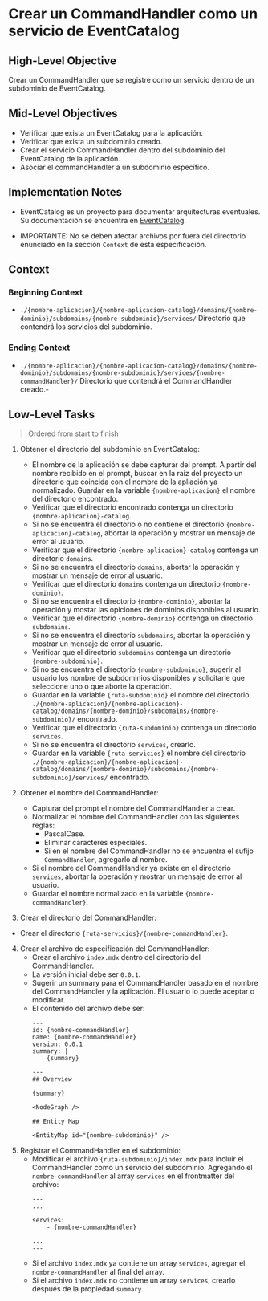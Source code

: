 # Crear un CommandHandler como un servicio de EventCatalog

## High-Level Objective

Crear un CommandHandler que se registre como un servicio dentro de un subdominio de EventCatalog.

## Mid-Level Objectives

- Verificar que exista un EventCatalog para la aplicación.
- Verificar que exista un subdominio creado.
- Crear el servicio CommandHandler dentro del subdominio del EventCatalog de la aplicación.
- Asociar el commandHandler a un subdominio específico.

## Implementation Notes
- EventCatalog es un proyecto para documentar arquitecturas eventuales. Su documentación se encuentra en [EventCatalog](https://github.com/Sinco/Cosmos.EventCatalog).

- IMPORTANTE: No se deben afectar archivos por fuera del directorio enunciado en la sección `Context` de esta especificación.

## Context

### Beginning Context

- `./{nombre-aplicacion}/{nombre-aplicacion-catalog}/domains/{nombre-dominio}/subdomains/{nombre-subdominio}/services/` Directorio que contendrá los servicios del subdominio.

### Ending Context

- `./{nombre-aplicacion}/{nombre-aplicacion-catalog}/domains/{nombre-dominio}/subdomains/{nombre-subdominio}/services/{nombre-commandHandler}/` Directorio que contendrá el CommandHandler creado.- 

## Low-Level Tasks
> Ordered from start to finish

1. Obtener el directorio del subdominio en EventCatalog:
   - El nombre de la aplicación se debe capturar del prompt. A partir del nombre recibido en el prompt, buscar en la raiz del proyecto un directorio que coincida con el nombre de la apliación ya normalizado. Guardar en la variable `{nombre-aplicacion}` el nombre del directorio encontrado.
   - Verificar que el directorio encontrado contenga un directorio `{nombre-aplicacion}-catalog`.
   - Si no se encuentra el directorio o no contiene el directorio `{nombre-aplicacion}-catalog`, abortar la operación y mostrar un mensaje de error al usuario.
   - Verificar que el directorio `{nombre-aplicacion}-catalog` contenga un directorio `domains`.
   - Si no se encuentra el directorio `domains`, abortar la operación y mostrar un mensaje de error al usuario.
   - Verificar que el directorio `domains` contenga un directorio `{nombre-dominio}`.
   - Si no se encuentra el directorio `{nombre-dominio}`, abortar la operación y mostar las opiciones de dominios disponibles al usuario.
   - Verificar que el directorio `{nombre-dominio}` contenga un directorio `subdomains`.
   - Si no se encuentra el directorio `subdomains`, abortar la operación y mostrar un mensaje de error al usuario.
   - Verificar que el directorio `subdomains` contenga un directorio `{nombre-subdominio}`.
   - Si no se encuentra el directorio `{nombre-subdominio}`, sugerir al usuario los nombre de subdominios disponibles y solicitarle que seleccione uno o que aborte la operación.
   - Guardar en la variable `{ruta-subdominio}` el nombre del directorio `./{nombre-aplicacion}/{nombre-aplicacion}-catalog/domains/{nombre-dominio}/subdomains/{nombre-subdominio}/` encontrado.
   - Verificar que el directorio `{ruta-subdominio}` contenga un directorio `services`.
   - Si no se encuentra el directorio `services`, crearlo.
   - Guardar en la variable `{ruta-servicios}` el nombre del directorio `./{nombre-aplicacion}/{nombre-aplicacion}-catalog/domains/{nombre-dominio}/subdomains/{nombre-subdominio}/services/` encontrado.

2. Obtener el nombre del CommandHandler:
   - Capturar del prompt el nombre del CommandHandler a crear.
   - Normalizar el nombre del CommandHandler con las siguientes reglas:
     - PascalCase.
     - Eliminar caracteres especiales.
     - Si en el nombre del CommandHandler no se encuentra el sufijo `CommandHandler`, agregarlo al nombre.
   - Si el nombre del CommandHandler ya existe en el directorio `services`, abortar la operación y mostrar un mensaje de error al usuario.
   - Guardar el nombre normalizado en la variable `{nombre-commandHandler}`.
 
 3. Crear el directorio del CommandHandler:
   - Crear el directorio `{ruta-servicios}/{nombre-commandHandler}`.

4. Crear el archivo de especificación del CommandHandler:
   - Crear el archivo `index.mdx` dentro del directorio del CommandHandler.
   - La versión inicial debe ser `0.0.1`.
   - Sugerir un summary para el CommandHandler basado en el nombre del CommandHandler y la aplicación. El usuario lo puede aceptar o modificar.
   - El contenido del archivo debe ser:
        ```mdx
        ---
        id: {nombre-commandHandler}
        name: {nombre-commandHandler}
        version: 0.0.1
        summary: |
            {summary}
       
        ---
        ## Overview

        {summary}

        <NodeGraph />

        ## Entity Map

        <EntityMap id="{nombre-subdominio}" />

        ```
5. Registrar el CommandHandler en el subdominio:
   - Modificar el archivo `{ruta-subdominio}/index.mdx` para incluir el CommandHandler como un servicio del subdominio. Agregando el `nombre-commandHandler` al array `services` en el frontmatter del archivo:
        ```mdx
        ---
        ...

        services:
            - {nombre-commandHandler}

        ...
        ---

        ```
    - Si el archivo `index.mdx` ya contiene un array `services`, agregar el `nombre-commandHandler` al final del array.
    - Si el archivo `index.mdx` no contiene un array `services`, crearlo después de la propiedad `summary`.